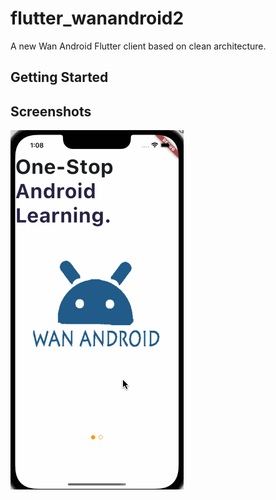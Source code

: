 # flutter_wanandroid2

A new Wan Android Flutter client based on clean architecture.

## Getting Started


## Screenshots

![](screenshots/1.gif)